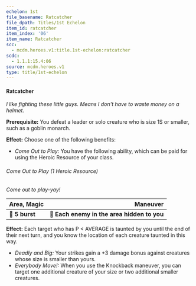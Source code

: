 ```yaml
---
echelon: 1st
file_basename: Ratcatcher
file_dpath: Titles/1st Echelon
item_id: ratcatcher
item_index: '06'
item_name: Ratcatcher
scc:
  - mcdm.heroes.v1:title.1st-echelon:ratcatcher
scdc:
  - 1.1.1:15.4:06
source: mcdm.heroes.v1
type: title/1st-echelon
---
```


#### Ratcatcher

*I like fighting these little guys. Means I don't have to waste money on a helmet.*

**Prerequisite:** You defeat a leader or solo creature who is size 1S or smaller, such as a goblin monarch.

**Effect:** Choose one of the following benefits:

- *Come Out to Play:* You have the following ability, which can be paid for using the Heroic Resource of your class.

###### Come Out to Play (1 Heroic Resource)

*Come out to play-yay!*

| **Area, Magic** |                                **Maneuver** |
| --------------- | ------------------------------------------: |
| **📏 5 burst**  | **🎯 Each enemy in the area hidden to you** |

**Effect:** Each target who has P < AVERAGE is taunted by you until the end of their next turn, and you know the location of each creature taunted in this way.

- *Deadly and Big:* Your strikes gain a +3 damage bonus against creatures whose size is smaller than yours.
- *Everybody Move!:* When you use the Knockback maneuver, you can target one additional creature of your size or two additional smaller creatures.
